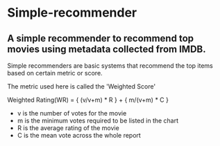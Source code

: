 # Simple-recommender
## A simple recommender to recommend top movies using metadata collected from IMDB.

Simple recommenders are basic systems that recommend the top items based on certain metric or score.

The metric used here is called the 'Weighted Score'

Weighted Rating(WR) = { (v/v+m) * R } + { m/(v+m) * C } 

* v is the number of votes for the movie
* m is the minimum votes required to be listed in the chart
* R is the average rating of the movie
* C is the mean vote across the whole report

